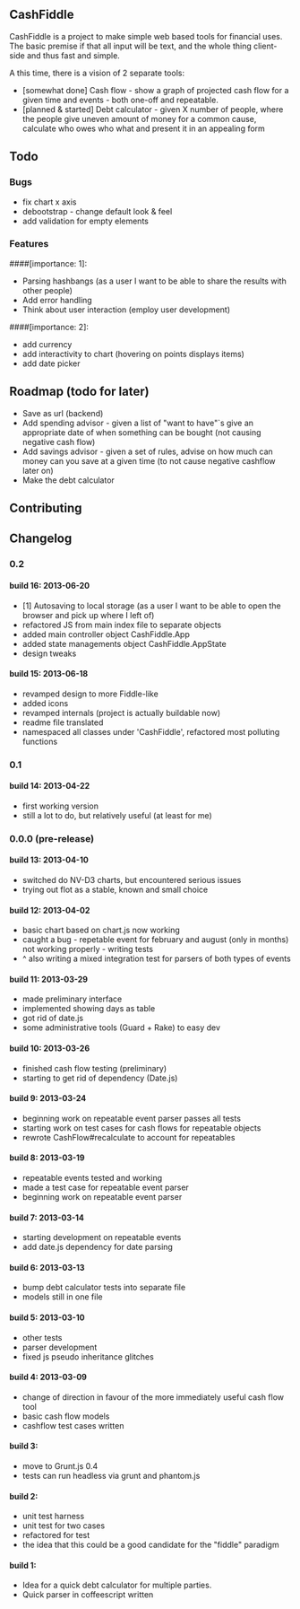 ## CashFiddle

CashFiddle is a project to make simple web based tools for financial uses.
The basic premise if that all input will be text, and the whole thing
client-side and thus fast and simple.

A this time, there is a vision of 2 separate tools:

* [somewhat done] Cash flow - show a graph of projected cash flow for a given time and events - both one-off and repeatable.
* [planned & started] Debt calculator - given X number of people, where the people give uneven amount
    of money for a common cause, calculate who owes who what and present it in an appealing form

## Todo

### Bugs

 * fix chart x axis
 * debootstrap - change default look & feel
 * add validation for empty elements

### Features

####[importance: 1]:

* Parsing hashbangs (as a user I want to be able to share the results with other people)
* Add error handling
* Think about user interaction (employ user development)

####[importance: 2]:

* add currency
* add interactivity to chart (hovering on points displays items)
* add date picker

## Roadmap (todo for later)

* Save as url (backend)
* Add spending advisor - given a list of "want to have"`s give an appropriate date of when something can be bought (not causing negative cash flow)
* Add savings advisor - given a set of rules, advise on how much can money can you save at a given time (to not cause negative cashflow later on)
* Make the debt calculator

## Contributing

## Changelog

### 0.2

#### build 16: 2013-06-20

* [1] Autosaving to local storage (as a user I want to be able to open the browser and pick up where I left of)
* refactored JS from main index file to separate objects
* added main controller object CashFiddle.App
* added state managements object CashFiddle.AppState
* design tweaks

#### build 15: 2013-06-18

* revamped design to more Fiddle-like
* added icons
* revamped internals (project is actually buildable now)
* readme file translated
* namespaced all classes under 'CashFiddle', refactored most polluting functions

### 0.1

#### build 14: 2013-04-22

* first working version
* still a lot to do, but relatively useful (at least for me)

### 0.0.0 (pre-release)

#### build 13: 2013-04-10

* switched do NV-D3 charts, but encountered serious issues
* trying out flot as a stable, known and small choice


#### build 12: 2013-04-02

* basic chart based on chart.js now working
* caught a bug - repetable event for february and august (only in months) not working properly - writing tests
* ^ also writing a mixed integration test for parsers of both types of events 

#### build 11: 2013-03-29

* made preliminary interface
* implemented showing days as table
* got rid of date.js
* some administrative tools (Guard + Rake) to easy dev

#### build 10: 2013-03-26

* finished cash flow testing (preliminary)
* starting to get rid of dependency (Date.js)

#### build 9: 2013-03-24

* beginning work on repeatable event parser passes all tests
* starting work on test cases for cash flows for repeatable objects
* rewrote CashFlow#recalculate to account for repeatables

#### build 8: 2013-03-19

* repeatable events tested and working
* made a test case for repeatable event parser
* beginning work on repeatable event parser

#### build 7: 2013-03-14

* starting development on repeatable events
* add date.js dependency for date parsing

#### build 6: 2013-03-13

* bump debt calculator tests into separate file
* models still in one file

#### build 5: 2013-03-10

* other tests
* parser development
* fixed js pseudo inheritance glitches

#### build 4: 2013-03-09

* change of direction in favour of the more immediately useful cash flow tool
* basic cash flow models
* cashflow test cases written

#### build 3:

* move to Grunt.js 0.4
* tests can run headless via grunt and phantom.js

#### build 2:

* unit test harness
* unit test for two cases
* refactored for test
* the idea that this could be a good candidate for the "fiddle" paradigm

#### build 1:

* Idea for a quick debt calculator for multiple parties.
* Quick parser in coffeescript written



